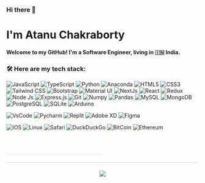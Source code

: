 <h3 align="left">Hi there 👋</h3>
<h1 align="left">I'm Atanu Chakraborty</h1>

<h4 align="left" style="font : thin">Welcome to my GitHub! I'm a Software Engineer, living in 🇮🇳 India.</h4>

<h3 align="left">🛠 Here are my tech stack:</h3>
<p align="left">
  <img src="https://img.shields.io/badge/javascript-%23323330.svg?style=for-the-badge&logo=javascript&logoColor=%23F7DF1E" alt="JavaScript"/>
  <img src="https://img.shields.io/badge/typescript-%23007ACC.svg?style=for-the-badge&logo=typescript&logoColor=white" alt="TypeScript"/>
  <img src="https://camo.githubusercontent.com/0562f16a4ae7e35dae6087bf8b7805fb7e664a9e7e20ae6d163d94e56b94f32d/68747470733a2f2f696d672e736869656c64732e696f2f62616467652f707974686f6e2d3336373041303f7374796c653d666f722d7468652d6261646765266c6f676f3d707974686f6e266c6f676f436f6c6f723d666664643534" alt="Python"/>
   <img src="https://img.shields.io/badge/Anaconda-%2344A833.svg?style=for-the-badge&logo=anaconda&logoColor=white" alt="Anaconda" />
  <img src="https://img.shields.io/badge/html5-%23E34F26.svg?style=for-the-badge&logo=html5&logoColor=white" alt="HTML5" />
  <img src="https://img.shields.io/badge/css3-%231572B6.svg?style=for-the-badge&logo=css3&logoColor=white" alt="CSS3" />
  <img src="https://img.shields.io/badge/tailwindcss-%2338B2AC.svg?style=for-the-badge&logo=tailwind-css&logoColor=white" alt="Tailwind CSS" />
  <img src="https://img.shields.io/badge/bootstrap-%23563D7C.svg?style=for-the-badge&logo=bootstrap&logoColor=white" alt="Bootstrap" />
  <img src="https://img.shields.io/badge/MUI-%230081CB.svg?style=for-the-badge&logo=mui&logoColor=white" alt="Material UI" />
  <img src="https://img.shields.io/badge/next.js-%23000000.svg?style=for-the-badge&logo=nextdotjs&logoColor=white" alt="NextJs" />
  <img src="https://img.shields.io/badge/react-%2320232a.svg?style=for-the-badge&logo=react&logoColor=%2361DAFB" alt="React"/>
  <img src="https://img.shields.io/badge/redux-%23593d88.svg?style=for-the-badge&logo=redux&logoColor=white" alt="Redux" />

  <img src="https://img.shields.io/badge/node.js-%23339933.svg?style=for-the-badge&logo=nodedotjs&logoColor=white" alt = "Node Js"/>
  <img src="https://img.shields.io/badge/express.js-%23404d59.svg?style=for-the-badge&logo=express&logoColor=%2361DAFBg" alt="Express.js" />
  <img src="https://img.shields.io/badge/git-%23F05033.svg?style=for-the-badge&logo=git&logoColor=white" alt="Git" />
    <img src="https://img.shields.io/badge/numpy-%23013243.svg?style=for-the-badge&logo=numpy&logoColor=white" alt="Numpy" />
  <img src="https://img.shields.io/badge/pandas-%23150458.svg?style=for-the-badge&logo=pandas&logoColor=white" alt="Pandas" />
  <img src="https://camo.githubusercontent.com/3fb5c666007b264dde797b2d7e258cae7f336848f3408cef902f04c6065cc146/68747470733a2f2f696d672e736869656c64732e696f2f62616467652f6d7973716c2d2532333030662e7376673f7374796c653d666f722d7468652d6261646765266c6f676f3d6d7973716c266c6f676f436f6c6f723d7768697465" alt="MySQL" />
  <img src="https://img.shields.io/badge/mongodb-%2347A248.svg?style=for-the-badge&logo=mongodb&logoColor=white" alt="MongoDB" />
  <img src="https://img.shields.io/badge/postgresql-%23336791.svg?style=for-the-badge&logo=postgresql&logoColor=white" alt="PostgreSQL" />
  <img src="https://img.shields.io/badge/sqlite-%2307406E.svg?style=for-the-badge&logo=sqlite&logoColor=white" alt="SQLite"/>
   <img src="https://camo.githubusercontent.com/72ce6e1d4c15c5e149563435c125c94963e05c92ae9efdb6fd2f9a21703d90c9/68747470733a2f2f696d672e736869656c64732e696f2f62616467652f2d41726475696e6f2d3030393739443f7374796c653d666f722d7468652d6261646765266c6f676f3d41726475696e6f266c6f676f436f6c6f723d7768697465" alt="Arduino"/>
</p>

<p>
  <img src="https://camo.githubusercontent.com/6ab9a496311bbfc4a89370680c1f76376fb5c2776a4a3daa8ae57b3c06aceac8/68747470733a2f2f696d672e736869656c64732e696f2f62616467652f56697375616c53747564696f436f64652d3030373864372e7376673f7374796c653d666f722d7468652d6261646765266c6f676f3d76697375616c2d73747564696f2d636f6465266c6f676f436f6c6f723d7768697465" alt="VsCode"/>
  <img src="https://img.shields.io/badge/pycharm-143?style=for-the-badge&logo=pycharm&logoColor=black&color=black&labelColor=green" alt="Pycharm" />
  <img src="https://img.shields.io/badge/Replit-DD1200?style=for-the-badge&logo=Replit&logoColor=white" alt="Replit" />
  <img src="https://img.shields.io/badge/Adobe%20XD-470137?style=for-the-badge&logo=Adobe%20XD&logoColor=#FF61F6" alt="Adobe XD" />
  <img src="https://img.shields.io/badge/figma-%23F24E1E.svg?style=for-the-badge&logo=figma&logoColor=white" alt="Figma" />

</p>

<p>
    <img src="https://img.shields.io/badge/iOS-000000?style=for-the-badge&logo=ios&logoColor=white" alt="IOS"/>
    <img src="https://img.shields.io/badge/Linux-FCC624?style=for-the-badge&logo=linux&logoColor=black" alt="Linux"/>
    <img src="https://img.shields.io/badge/Safari-000000?style=for-the-badge&logo=Safari&logoColor=white" alt="Safari"/>
    <img src="https://img.shields.io/badge/duckduckgo-de5833?style=for-the-badge&logo=duckduckgo&logoColor=white" alt="DuckDuckGo"/>
    <img src="https://camo.githubusercontent.com/06d87016f6e575166fbab4931658f73530a95786375f68bdbbd724c2639b796d/68747470733a2f2f696d672e736869656c64732e696f2f62616467652f426974636f696e2d4637393331413f7374796c653d666f722d7468652d6261646765266c6f676f3d626974636f696e266c6f676f436f6c6f723d7768697465" alt="BitCoin"/>
    <img src="https://img.shields.io/badge/Ethereum-3C3C3D?style=for-the-badge&logo=Ethereum&logoColor=white" alt="Ethereum"/>
</p>

<br><br>
  <hr style="width: 50%; height: 1px; background-color: #e1e4e8;">
<div align="center" style="margin-top: 20px; border-top: 2px solid #e1e4e8; padding-top: 20px;">
  <a href="https://github.com/98atanu/github-readme-stats">
    <img src="https://github-readme-stats.vercel.app/api/top-langs/?username=98atanu&layout=compact&bg_color=0d1117&text_color=ffffff" />
  </a>
</div>



